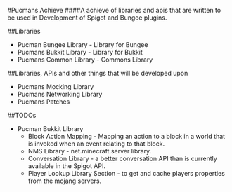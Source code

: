 #Pucmans Achieve
####A achieve of libraries and apis that are written to be used in Development of Spigot and Bungee plugins.

##Libraries
- Pucman Bungee Library - Library for Bungee
- Pucmans Bukkit Library - Library for Bukkit
- Pucmans Common Library - Commons Library

##Libraries, APIs and other things that will be developed upon
- Pucmans Mocking Library
- Pucmans Networking Library
- Pucmans Patches

##TODOs
- Pucman Bukkit Library
  * Block Action Mapping - Mapping an action to a block in a world that is invoked when an event relating to that block.
  * NMS Library - net.minecraft.server library.
  * Conversation Library - a better conversation API than is currently available in the Spigot API.
  * Player Lookup Library Section - to get and cache players properties from the mojang servers.
  